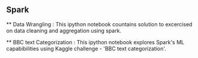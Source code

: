 ## Spark


** Data Wrangling : This ipython notebook countains solution to excercised on data cleaning and aggregation using spark.

** BBC text Categorization : This ipython notebook explores Spark's  ML capabibilities using Kaggle challenge - 'BBC text categorization'.
